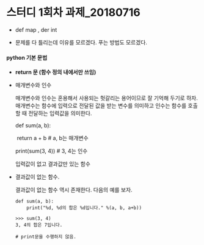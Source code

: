 # 스터디 1회차 과제_20180716

- def map , der int

- 문제를 다 틀리는데 이유를 모르겠다. 푸는 방법도 모르겠다. 

  

#### python 기본 문법

- **return 문 (함수 정의 내에서만 쓰임)**

- 매개변수와 인수 

  매개변수와 인수는 혼용해서 사용되는 헛갈리는 용어이므로 잘 기억해 두기로 하자. 매개변수는 함수에 입력으로 전달된 값을 받는 변수를 의미하고 인수는 함수를 호출할 때 전달하는 입력값을 의미한다. 

  def sum(a, b):

  ​     return a + b # a, b는 매개변수

  print(sum(3, 4)) # 3, 4는 인수

  입력값이 없고 결과값만 있는 함수 

  

- 결과값이 없는 함수. 

  결과값이 없는 함수 역시 존재한다. 다음의 예를 보자. 

  ```
  def sum(a, b):
      print("%d, %d의 합은 %d입니다." %(a, b, a+b))
      
  >>> sum(3, 4)
  3, 4의 합은 7입니다.
  
  # print문을 수행하지 않음. 	
  ```

  